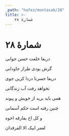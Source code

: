 ```yaml
---
_path: "hafez/montasab/28"
title: >-
    شمارهٔ ۲۸
---
```

# شمارهٔ ۲۸

<div class="b" id="bn1"><div class="m1"><p>دریغا خلعت حسن جوانی</p></div>
<div class="m2"><p>گرش بودی طراز جاودانی</p></div></div>
<div class="b" id="bn2"><div class="m1"><p>دریغا حسرتا دردا کزین جوی</p></div>
<div class="m2"><p>نخواهد رفت آب زندگانی</p></div></div>
<div class="b" id="bn3"><div class="m1"><p>همی باید برید از خویش و پیوند</p></div>
<div class="m2"><p>چنین رفته است حکم آسمانی</p></div></div>
<div class="b" id="bn4"><div class="m1"><p>و کل اخ یفارقه اخوه</p></div>
<div class="m2"><p>لعمر ابیک الا الفرقدان</p></div></div>

